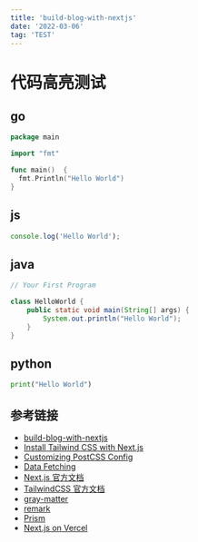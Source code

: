 ```yaml
---
title: 'build-blog-with-nextjs'
date: '2022-03-06'
tag: 'TEST'
---
```


# 代码高亮测试

## go

```go
package main

import "fmt"

func main()  {
  fmt.Println("Hello World")
}
```

## js

```js
console.log('Hello World');
```

## java

```java
// Your First Program

class HelloWorld {
    public static void main(String[] args) {
        System.out.println("Hello World");
    }
}
```

## python

```python
print("Hello World")
```

## 参考链接

- [build-blog-with-nextjs](https://www.cc0c.cc/post/build-blog-with-nextjs)
- [Install Tailwind CSS with Next.js](https://tailwindcss.com/docs/guides/nextjs)
- [Customizing PostCSS Config](https://nextjs.org/docs/advanced-features/customizing-postcss-config)
- [Data Fetching](https://nextjs.org/docs/basic-features/data-fetching)
- [Next.js 官方文档](https://nextjs.org/docs)
- [TailwindCSS 官方文档](https://tailwindcss.com/docs)
- [gray-matter](https://www.npmjs.com/package/gray-matter)
- [remark](https://remark.js.org/)
- [Prism](https://prismjs.com/)
- [Next.js on Vercel](https://vercel.com/docs/next.js/overview)
